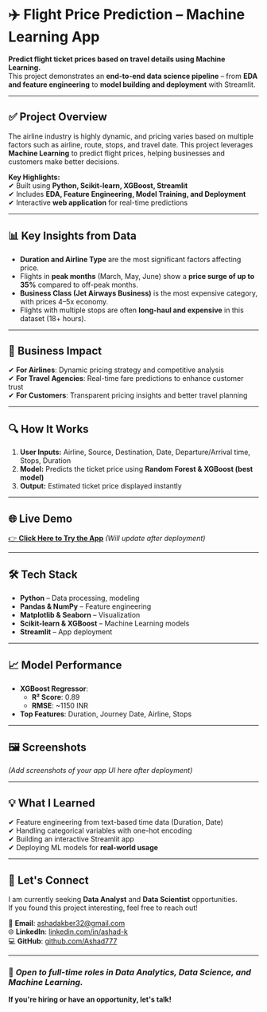 # ✈️ Flight Price Prediction – Machine Learning App  

**Predict flight ticket prices based on travel details using Machine Learning.**  
This project demonstrates an **end-to-end data science pipeline** – from **EDA and feature engineering** to **model building and deployment** with Streamlit.  

---

## ✅ Project Overview
The airline industry is highly dynamic, and pricing varies based on multiple factors such as airline, route, stops, and travel date. This project leverages **Machine Learning** to predict flight prices, helping businesses and customers make better decisions.  

**Key Highlights:**  
✔ Built using **Python, Scikit-learn, XGBoost, Streamlit**  
✔ Includes **EDA, Feature Engineering, Model Training, and Deployment**  
✔ Interactive **web application** for real-time predictions  

---

## 📊 Key Insights from Data
- **Duration and Airline Type** are the most significant factors affecting price.  
- Flights in **peak months** (March, May, June) show a **price surge of up to 35%** compared to off-peak months.  
- **Business Class (Jet Airways Business)** is the most expensive category, with prices 4–5x economy.  
- Flights with multiple stops are often **long-haul and expensive** in this dataset (18+ hours).  

---

## 🚀 Business Impact
✔ **For Airlines**: Dynamic pricing strategy and competitive analysis  
✔ **For Travel Agencies**: Real-time fare predictions to enhance customer trust  
✔ **For Customers**: Transparent pricing insights and better travel planning  

---

## 🔍 How It Works
1. **User Inputs:** Airline, Source, Destination, Date, Departure/Arrival time, Stops, Duration  
2. **Model:** Predicts the ticket price using **Random Forest & XGBoost (best model)**  
3. **Output:** Estimated ticket price displayed instantly  

---

## 🌐 Live Demo
[👉 **Click Here to Try the App**](#) *(Will update after deployment)*  

---

## 🛠 Tech Stack
- **Python** – Data processing, modeling  
- **Pandas & NumPy** – Feature engineering  
- **Matplotlib & Seaborn** – Visualization  
- **Scikit-learn & XGBoost** – Machine Learning models  
- **Streamlit** – App deployment  

---

## 📈 Model Performance
- **XGBoost Regressor**:  
  - **R² Score**: 0.89  
  - **RMSE**: ~1150 INR  
- **Top Features**: Duration, Journey Date, Airline, Stops  

---

## 🖼 Screenshots
*(Add screenshots of your app UI here after deployment)*  

---

## 💡 What I Learned
✔ Feature engineering from text-based time data (Duration, Date)  
✔ Handling categorical variables with one-hot encoding  
✔ Building an interactive Streamlit app  
✔ Deploying ML models for **real-world usage**  

---

## 🤝 Let's Connect
I am currently seeking **Data Analyst** and **Data Scientist** opportunities.  
If you found this project interesting, feel free to reach out!  

📧 **Email**: ashadakber32@gmail.com  
🌐 **LinkedIn**: [linkedin.com/in/ashad-k](https://linkedin.com/in/ashad-k)  
💻 **GitHub**: [github.com/Ashad777](https://github.com/Ashad777)  

---

### 💼 *Open to full-time roles in Data Analytics, Data Science, and Machine Learning.*  
**If you're hiring or have an opportunity, let's talk!**  